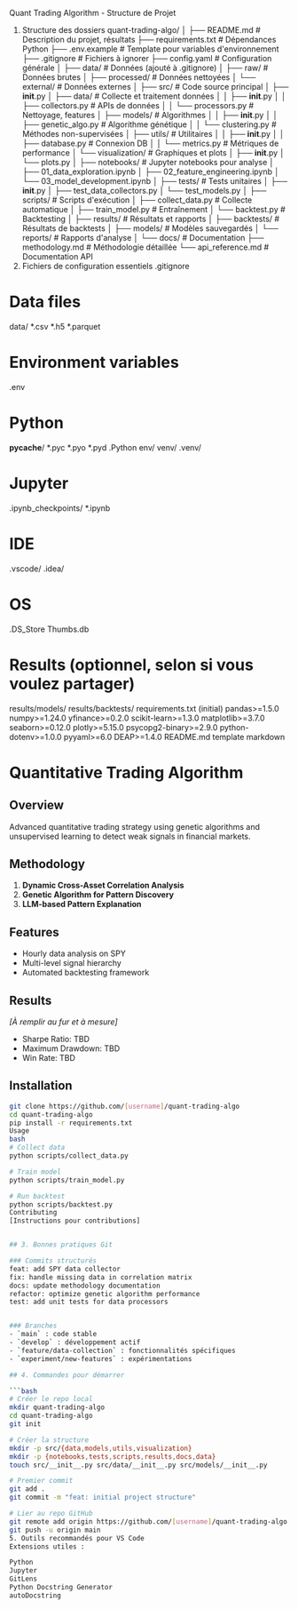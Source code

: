 Quant Trading Algorithm - Structure de Projet
1. Structure des dossiers
quant-trading-algo/
│
├── README.md                    # Description du projet, résultats
├── requirements.txt             # Dépendances Python
├── .env.example                # Template pour variables d'environnement
├── .gitignore                  # Fichiers à ignorer
├── config.yaml                 # Configuration générale
│
├── data/                       # Données (ajouté à .gitignore)
│   ├── raw/                    # Données brutes
│   ├── processed/              # Données nettoyées
│   └── external/               # Données externes
│
├── src/                        # Code source principal
│   ├── __init__.py
│   ├── data/                   # Collecte et traitement données
│   │   ├── __init__.py
│   │   ├── collectors.py       # APIs de données
│   │   └── processors.py       # Nettoyage, features
│   ├── models/                 # Algorithmes
│   │   ├── __init__.py
│   │   ├── genetic_algo.py     # Algorithme génétique
│   │   └── clustering.py       # Méthodes non-supervisées
│   ├── utils/                  # Utilitaires
│   │   ├── __init__.py
│   │   ├── database.py         # Connexion DB
│   │   └── metrics.py          # Métriques de performance
│   └── visualization/          # Graphiques et plots
│       ├── __init__.py
│       └── plots.py
│
├── notebooks/                  # Jupyter notebooks pour analyse
│   ├── 01_data_exploration.ipynb
│   ├── 02_feature_engineering.ipynb
│   └── 03_model_development.ipynb
│
├── tests/                      # Tests unitaires
│   ├── __init__.py
│   ├── test_data_collectors.py
│   └── test_models.py
│
├── scripts/                    # Scripts d'exécution
│   ├── collect_data.py         # Collecte automatique
│   ├── train_model.py          # Entraînement
│   └── backtest.py             # Backtesting
│
├── results/                    # Résultats et rapports
│   ├── backtests/              # Résultats de backtests
│   ├── models/                 # Modèles sauvegardés
│   └── reports/                # Rapports d'analyse
│
└── docs/                       # Documentation
    ├── methodology.md          # Méthodologie détaillée
    └── api_reference.md        # Documentation API
2. Fichiers de configuration essentiels
.gitignore
# Data files
data/
*.csv
*.h5
*.parquet

# Environment variables
.env

# Python
__pycache__/
*.pyc
*.pyo
*.pyd
.Python
env/
venv/
.venv/

# Jupyter
.ipynb_checkpoints/
*.ipynb

# IDE
.vscode/
.idea/

# OS
.DS_Store
Thumbs.db

# Results (optionnel, selon si vous voulez partager)
results/models/
results/backtests/
requirements.txt (initial)
pandas>=1.5.0
numpy>=1.24.0
yfinance>=0.2.0
scikit-learn>=1.3.0
matplotlib>=3.7.0
seaborn>=0.12.0
plotly>=5.15.0
psycopg2-binary>=2.9.0
python-dotenv>=1.0.0
pyyaml>=6.0
DEAP>=1.4.0
README.md template
markdown
# Quantitative Trading Algorithm

## Overview
Advanced quantitative trading strategy using genetic algorithms and unsupervised learning to detect weak signals in financial markets.

## Methodology
1. **Dynamic Cross-Asset Correlation Analysis**
2. **Genetic Algorithm for Pattern Discovery**  
3. **LLM-based Pattern Explanation**

## Features
- Hourly data analysis on SPY
- Multi-level signal hierarchy
- Automated backtesting framework

## Results
*[À remplir au fur et à mesure]*
- Sharpe Ratio: TBD
- Maximum Drawdown: TBD
- Win Rate: TBD

## Installation
```bash
git clone https://github.com/[username]/quant-trading-algo
cd quant-trading-algo
pip install -r requirements.txt
Usage
bash
# Collect data
python scripts/collect_data.py

# Train model
python scripts/train_model.py

# Run backtest
python scripts/backtest.py
Contributing
[Instructions pour contributions]


## 3. Bonnes pratiques Git

### Commits structurés
feat: add SPY data collector
fix: handle missing data in correlation matrix
docs: update methodology documentation
refactor: optimize genetic algorithm performance
test: add unit tests for data processors


### Branches
- `main` : code stable
- `develop` : développement actif
- `feature/data-collection` : fonctionnalités spécifiques
- `experiment/new-features` : expérimentations

## 4. Commandes pour démarrer

```bash
# Créer le repo local
mkdir quant-trading-algo
cd quant-trading-algo
git init

# Créer la structure
mkdir -p src/{data,models,utils,visualization}
mkdir -p {notebooks,tests,scripts,results,docs,data}
touch src/__init__.py src/data/__init__.py src/models/__init__.py

# Premier commit
git add .
git commit -m "feat: initial project structure"

# Lier au repo GitHub
git remote add origin https://github.com/[username]/quant-trading-algo.git
git push -u origin main
5. Outils recommandés pour VS Code
Extensions utiles :

Python
Jupyter
GitLens
Python Docstring Generator
autoDocstring
